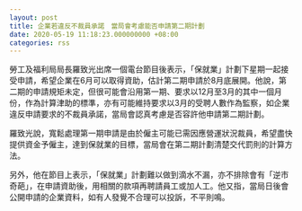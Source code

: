 ```yaml
---
layout: post
title: 企業若違反不裁員承諾　當局會考慮能否申請第二期計劃
date: 2020-05-19 11:18:23.000000000 +08:00
categories: rss
---
```


勞工及福利局局長羅致光出席一個電台節目後表示，「保就業」計劃下星期一起接受申請，希望企業在6月可以取得資助，估計第二期申請於8月底展開。他說，第二期的申請規矩未定，但很可能會沿用第一期、要求以12月至3月的其中一個月份，作為計算津助的標準，亦有可能維持要求以3月的受聘人數作為監察，如企業違反申請要求的不裁員承諾，當局會認真考慮是否容許他申請第二期計劃。

羅致光說，寬鬆處理第一期申請是由於僱主可能已需因應營運狀況裁員，希望盡快提供資金予僱主，達到保就業的目標，當局會在第二期計劃清楚交代罰則的計算方法。

另外，他在節目上表示，「保就業」計劃難以做到滴水不漏，亦不排除會有「逆市奇葩」，在申請資助後，用相關的款項再聘請員工或加人工。他又指，當局日後會公開申請的企業資料，如有人發覺不合理可以投訴，不平則鳴。
